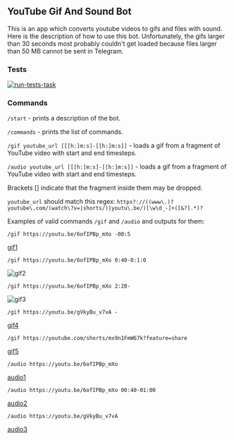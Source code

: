 ## YouTube Gif And Sound Bot

This is an app which converts youtube videos to gifs and files with sound.
Here is the description of how to use this bot.
Unfortunately, the gifs larger than 30 seconds most probably couldn't get loaded
because files larger than 50 MB cannot be sent in Telegram.

### Tests

[![run-tests-task](https://github.com/Julia-Chekulaeva/YouTubeGifAndSoundBot/actions/workflows/run-tests.yaml/badge.svg)](https://github.com/Julia-Chekulaeva/YouTubeGifAndSoundBot/actions/workflows/run-tests.yaml)

### Commands

`/start` - prints a description of the bot.

`/commands` - prints the list of commands.

`/gif youtube_url [[[h:]m:s]-[[h:]m:s]]` -
loads a gif from a fragment of YouTube video with start and end timesteps.

`/audio youtube_url [[[h:]m:s]-[[h:]m:s]]` -
loads a gif from a fragment of YouTube video with start and end timesteps.

Brackets [] indicate that the fragment inside them may be dropped.

`youtube_url` should match this regex:
`https?://((www\.)?youtube\.com/(watch\?v=|shorts/)|youtu\.be/)[\w\d_-]+([&?].*)?`

Examples of valid commands `/gif` and `/audio` and outputs for them:

    /gif https://youtu.be/6ofIPBp_mXo -00:5

[gif1](src/main/resources/1.gif.mp4)

    /gif https://youtu.be/6ofIPBp_mXo 0:40-0:1:0

![gif2](src/main/resources/2.gif)

    /gif https://youtu.be/6ofIPBp_mXo 2:20-

![gif3](src/main/resources/3.gif)

    /gif https://youtu.be/gVkyBu_v7vA -

[gif4](src/main/resources/4.gif.mp4)

    /gif https://youtube.com/shorts/mx9n1FmW67k?feature=share

[gif5](src/main/resources/5.gif.mp4)

    /audio https://youtu.be/6ofIPBp_mXo

[audio1](src/main/resources/6.wav)

    /audio https://youtu.be/6ofIPBp_mXo 00:40-01:00

[audio2](src/main/resources/7.wav)

    /audio https://youtu.be/gVkyBu_v7vA

[audio3](src/main/resources/8.wav)

